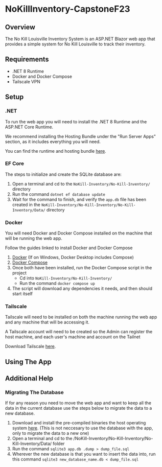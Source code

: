 # NoKillInventory-CapstoneF23

## Overview

The No Kill Louisville Inventory System is an ASP.NET Blazor web app that provides a simple system for No Kill Louisville to track their inventory.

## Requirements

- .NET 8 Runtime
- Docker and Docker Compose
- Tailscale VPN

## Setup

### .NET

To run the web app you will need to install the .NET 8 Runtime and the ASP.NET Core Runtime.

We recommend installing the Hosting Bundle under the "Run Server Apps" section, as it includes everything you will need.

You can find the runtime and hosting bundle [here](https://dotnet.microsoft.com/en-us/download/dotnet/8.0/runtime?cid=getdotnetcore&os=windows&arch=x64).

### EF Core

The steps to initialize and create the SQLite database are:
1. Open a terminal and cd to the `NoKill-Inventory/No-Kill-Inventory/` directory
2. Run the command `dotnet ef database update`
3. Wait for the command to finish, and verify the `app.db` file has been created in the `NoKill-Inventory/No-Kill-Inventory/No-Kill-Inventory/Data/` directory

### Docker

You will need Docker and Docker Compose installed on the machine that will be running the web app.

Follow the guides linked to install Docker and Docker Compose
1. [Docker](https://docs.docker.com/engine/install/) (If on Windows, Docker Desktop includes Compose)
2. [Docker Compose](https://docs.docker.com/compose/install/)
3. Once both have been installed, run the Docker Compose script in the project
   - Cd into `NoKill-Inventory/No-Kill-Inventory/`
   - Run the command `docker compose up`
4. The script will download any dependencies it needs, and then should start itself

### Tailscale

Tailscale will need to be installed on both the machine running the web app and any machine that will be accessing it.

A Tailscale account will need to be created so the Admin can register the host machine, and each user's machine and account on the Tailnet

Download Tailscale [here](https://tailscale.com/).

## Using The App

## Additional Help

### Migrating The Database

If for any reason you need to move the web app and want to keep all the data in the current database use the steps below to migrate the data to a new database.

1. Download and install the pre-compiled binaries the host operating system [here](https://www.sqlite.org/download.html). (This is not neccesary to use the database with the app, only to migrate the data to a new one)
2. Open a terminal and cd to the /NoKill-Inventory/No-Kill-Inventory/No-Kill-Inventory/Data/ folder
3. Run the command `sqlite3 app.db .dump > dump_file.sql`
4. Wherever the new database is that you want to insert the data into, run this command `sqlite3 new_database_name.db < dump_file.sql`
